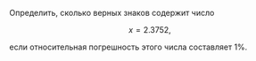Определить, сколько верных знаков содержит число

$$ x = 2.3752, $$

если относительная погрешность этого числа составляет $1\%$.